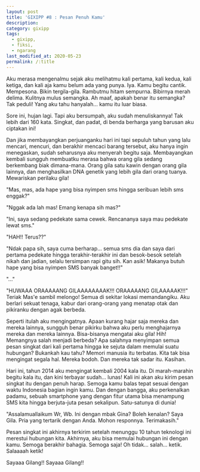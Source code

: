 ```yaml
---
layout: post
title: 'GIXIPP #8 : Pesan Penuh Kamu'
description:
category: gixipp
tags:
  - gixipp,
  - fiksi,
  - ngarang
last_modified_at: 2020-05-23
permalink: /:title
---
```



Aku merasa mengenalmu sejak aku melihatmu kali pertama, kali kedua, kali ketiga, dan kali aja kamu belum ada yang punya. Iya. Kamu begitu cantik. Mempesona. Bikin tergila-gila. Rambutmu hitam sempurna. Bibirnya merah delima. Kulitnya mulus semangka. Ah maaf, apakah benar itu semangka? Tak peduli! Yang aku tahu hanyalah... kamu itu luar biasa.


Sore ini, hujan lagi. Tapi aku bersumpah, aku sudah menuliskannya! Tak lebih dari 160 kata. Singkat, dan padat, di benda berharga yang barusan aku ciptakan ini!


Dan jika membayangkan perjuanganku hari ini tapi sepuluh tahun yang lalu mencari, mencuri, dan berakhir mencaci barang tersebut, aku hanya ingin menegaskan, sudah seharusnya aku menyerah begitu saja. Membayangkan kembali sungguh membuatku merasa bahwa orang gila sedang berkembang biak dimana-mana. Orang gila satu kawin dengan orang gila lainnya, dan menghasilkan DNA genetik yang lebih gila dari orang tuanya. Mewariskan perilaku gila!


"Mas, mas, ada hape yang bisa nyimpen sms hingga seribuan lebih sms enggak?"


"Nggak ada lah mas! Emang kenapa sih mas?"


"Ini,  saya sedang pedekate sama cewek. Rencananya saya mau pedekate lewat sms."


"HAH!! Terus??"


"Ndak papa sih, saya cuma berharap... semua sms dia dan saya dari pertama pedekate hingga terakhir-terakhir ini dan besok-besok setelah nikah dan jadian, selalu tersimpan rapi gitu sih. Kan asik! Makanya butuh hape yang bisa nyimpen SMS banyak banget!!"


"..."


"HUWAAA ORAAAAANG GILAAAAAAAAK!!! ORAAAAANG GILAAAAAK!!!" Teriak Mas'e sambil melongo! Semua di sekitar lokasi memandangiku. Aku berlari sekuat tenaga, kabur dari orang-orang yang menatap otak dan pikiranku dengan agak berbeda.


Seperti itulah aku mengingatnya. Apaan kurang hajar saja mereka dan mereka lainnya, sungguh benar pikirku bahwa aku perlu menghajarnya mereka dan mereka lainnya. Bisa-bisanya mengatai aku gila! Hih! Memangnya salah menjadi berbeda? Apa salahnya menyimpan semua pesan singkat dari kali pertama hingga ke sejuta dalam memulai suatu hubungan? Bukankah kau tahu? Memori manusia itu terbatas. Kita tak bisa mengingat segala hal. Mereka bodoh. Dan mereka tak sadar itu. Kasihan.


Hari ini, tahun 2014 aku mengingat kembali 2004 kala itu. Di marah-marahin begitu kala itu, dan kini terbayar sudah... lunas! Kali ini akan aku kirim pesan singkat itu dengan penuh harap. Semoga kamu balas tepat sesuai dengan waktu Indonesia bagian ingin kamu. Dan dengan bangga, aku perkenalkan padamu, sebuah smartphone yang dengan fitur utama bisa menampung SMS kita hingga berjuta-juta pesan sekalipun. Satu-satunya di dunia!


"Assalamuallaikum Wr, Wb. Ini dengan mbak Gina? Boleh kenalan? Saya Gila. Pria yang tertarik dengan Anda. Mohon responnya. Terimakasih."

Pesan singkat ini akhirnya terkirim setelah menunggu 10 tahun teknologi ini merestui hubungan kita. Akhirnya, aku bisa memulai hubungan ini dengan kamu. Semoga berakhir bahagia. Semoga saja! Oh tidak... salah... ketik. Salaaaah ketik!

Sayaaa Gilang!! Sayaaa Gilang!!
